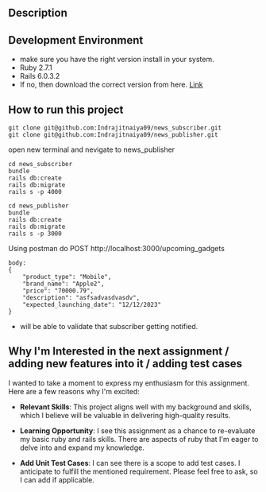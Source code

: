 ## Description

## Development Environment
- make sure you have the right version install in your system.
- Ruby 2.7.1
- Rails 6.0.3.2
- If no, then download the correct version from here. [Link](https://gorails.com/setup/macos/13-ventura)

## How to run this project
```
git clone git@github.com:Indrajitnaiya09/news_subscriber.git
git clone git@github.com:Indrajitnaiya09/news_publisher.git
```
open new terminal and nevigate to news_publisher

```
cd news_subscriber
bundle
rails db:create
rails db:migrate
rails s -p 4000

cd news_publisher
bundle
rails db:create
rails db:migrate
rails s -p 3000

```

Using postman do POST http://localhost:3000/upcoming_gadgets
```
body:
{
    "product_type": "Mobile",
    "brand_name": "Apple2",
    "price": "70000.79",
    "description": "asfsadvasdvasdv",
    "expected_launching_date": "12/12/2023"
}
```
- will be able to validate that subscriber getting notified.

## Why I'm Interested in the next assignment / adding new features into it / adding test cases

I wanted to take a moment to express my enthusiasm for this assignment. Here are a few reasons why I'm excited:

- **Relevant Skills**: This project aligns well with my background and skills, which I believe will be valuable in delivering high-quality results.

- **Learning Opportunity**: I see this assignment as a chance to re-evaluate my basic ruby and rails skills. There are aspects of ruby that I'm eager to delve into and expand my knowledge.

- **Add Unit Test Cases**: I can see there is a scope to add test cases. I anticipate to fulfill the mentioned requirement. Please feel free to ask, so I can add if applicable.
